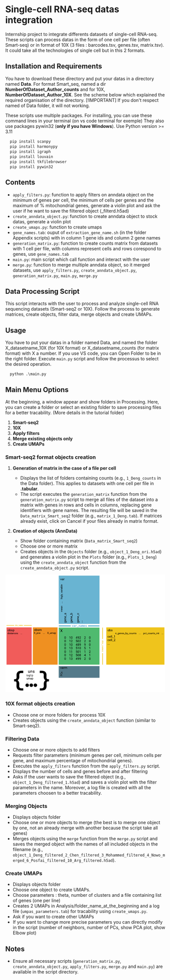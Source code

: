 # Single-cell RNA-seq datas integration

Internship project to integrate differents datasets of single-cell RNA-seq. These scripts can process datas in the form of one cell per file (often Smart-seq) or in format of 10X (3 files : barcodes.tsv, genes.tsv, matrix.tsv). It could take all the technologies of single cell but in this 2 formats.

## Installation and Requirements

You have to download these directory and put your datas in a directory named **Data**. For format Smart_seq, named a dir **NumberOfDataset_Author_counts** and for 10X, **NumberOfDataset_Author_10X**. See the scheme below which explained the required organisation of the directory.
[!IMPORTANT] If you don't respect named of Data folder, it will not working.

These scripts use multiple packages. For installing, you can use these command lines in your terminal (on vs code terminal for exemple)
They also use packages pywin32 (**only if you have Windows**).
Use Python version >= 3.11

```
  pip install scanpy
  pip install harmonypy
  pip install igraph
  pip install louvain
  pip install tkfilebrowser
  pip install pywin32
```

## Contents

- `apply_filters.py`: function to apply filters on anndata object on the minimum of genes per cell, the minimum of cells per genes and the maximum of % mitochondrial genes, generate a violin plot and ask the user if he want to save the filtered object (_filterd.h5ad)
- `create_anndata_object.py`: function to create anndata object to stock datas, generate a violin plot
- `create_umaps.py`: function to create umaps
- `gene_names.tab`: ouput of `extraction_gene_name.sh` (in the folder Appendix scripts) with in column 1 gene ids and column 2 gene names
- `generation_matrix.py`: function to create counts matrix from datasets with 1 cell per file, with columns represent cells and rows corespond to genes, use `gene_names.tab`
- `main.py`: main script which call function and interact with the user
- `merge.py`: function to merge multiple anndata object, so it merged datasets, use `apply_filters.py`, `create_anndata_object.py`, `generation_matrix.py`, `main.py`, `merge.py`

## Data Processing Script

This script interacts with the user to process and analyze single-cell RNA sequencing datasets (Smart-seq2 or 10X). Follow the process to generate matrices, create objects, filter data, merge objects and create UMAPs.

## Usage

You have to put your datas in a folder named Data, and named the folder X_datasetname_10X (for 10X format) or X_datasetname_counts (for matrix format) with X a number. 
If you use VS code, you can Open Folder to be in the right folder. Execute `main.py` script and follow the processus to select the desired operation.

```
  python .\main.py
```

## Main Menu Options

At the beginning, a window appear and show folders in Processing. Here, you can create a folder or select an existing folder to save processing files for a better tracability. (More details in the tutorial folder)

1. **Smart-seq2**
2. **10X**
3. **Apply filters**
4. **Merge existing objects only**
5. **Create UMAPs**

### Smart-seq2 format objects creation

1. **Generation of matrix in the case of a file per cell**
    - Displays the list of folders containing counts (e.g., `1_Deng_counts` in the Data folder). This applies to datasets with one cell per file in **.tabular**.
    - The script executes the `generation_matrix` function from the `generation_matrix.py` script to merge all files of the dataset into a matrix with genes in rows and cells in columns, replacing gene identifiers with gene names. The resulting file will be saved in the `Data_matrix_Smart_seq2` folder (e.g., `matrix_1_Deng.tab`). If matrices already exist, click on Cancel if your files already in matrix format.

2. **Creation of objects (AnnData)**
    - Show folder containing matrix (`Data_matrix_Smart_seq2`)
    - Choose one or more matrix
    - Creates objects in the `Objects` folder (e.g., `object_1_Deng_ori.h5ad`) and generates a violin plot in the `Plots` folder (e.g., `Plots_1_Deng`) using the `create_anndata_object` function from the `create_anndata_object.py` script.

  ![anndata object](Images/anndata_object.png)

### 10X format objects creation

- Choose one or more folders for process 10X
- Creates objects using the `create_anndata_object` function (similar to Smart-seq2).

### Filtering Data

- Choose one or more objects to add filters
- Requests filter parameters (minimum genes per cell, minimum cells per gene, and maximum percentage of mitochondrial genes).
- Executes the `apply_filters` function from the `apply_filters.py` script.
- Displays the number of cells and genes before and after filtering 
- Asks if the user wants to save the filtered object (e.g., `object_1_Deng_filtered_1.h5ad`) and saves a violin plot with the filter parameters in the name. Moreover, a log file is created with all the parameters choosen to a better tracability.

### Merging Objects

  - Displays objects folder
  - Choose one or more objects to merge (the best is to merge one object by one, not an already merge with another because the script take all genes)
  - Merges objects using the `merge` function from the `merge.py` script and saves the merged object with the names of all included objects in the filename (e.g., `object_1_Deng_filtered_2_Chen_filtered_3_Mohammed_filtered_4_Nowo_merged_6_Posfai_filtered_10_Arg_filtered.h5ad`).

### Create UMAPs
  - Displays objects folder
  - Choose one object to create UMAPs.
  - Choose parameters : theta, number of clusters and a file containing list of genes (one per line)
  - Creates 2 UMAPs in Analysis/folder_name_at_the_beginning and a log file (`umpas_parameters.tab`) for tracability using `create_umaps.py`.
  - Ask if you want to create other UMAPs
  - If you want to change more precise parameters you can directly modify in the script (number of neighbors, number of PCs, show PCA plot, show Elbow plot)
  
## Notes

- Ensure all necessary scripts (`generation_matrix.py`, `create_anndata_object.py`, `apply_filters.py`, `merge.py` and `main.py`) are available in the script directory.

